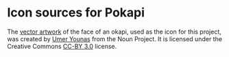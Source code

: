 Icon sources for Pokapi
======================

The [vector artwork](https://thenounproject.com/search/?q=connection&i=4077006) of the face of an okapi, used as the icon for this project, was created by [Umer Younas](https://thenounproject.com/umer14/) from the Noun Project.  It is licensed under the Creative Commons [CC-BY 3.0](https://creativecommons.org/licenses/by/3.0/) license.
